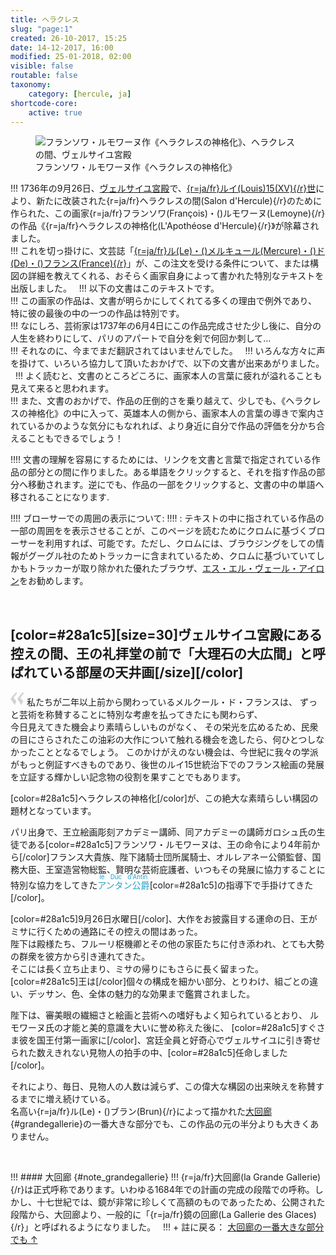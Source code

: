 ```yaml
---
title: ヘラクレス
slug: "page:1"
created: 26-10-2017, 15:25
date: 14-12-2017, 16:00
modified: 25-01-2018, 02:00
visible: false
routable: false
taxonomy:
    category: [hercule, ja]
shortcode-core:
    active: true
---
```

<figure><picture>
<source
media="(min-width: 959px)"
sizes="(max-width: 767px) 98vw, (min-width: 959px) 50vw, 86vw"
srcset="
/user/sites/docs/pages/01.home/02.versailles/01.palais/01.hercule/01.hercule_1/hercule-640.webp 640w,
/user/sites/docs/pages/01.home/02.versailles/01.palais/01.hercule/01.hercule_1/hercule_700x573.webp 700w,
/user/sites/docs/pages/01.home/02.versailles/01.palais/01.hercule/01.hercule_1/hercule-840.webp 840w,
/user/sites/docs/pages/01.home/02.versailles/01.palais/01.hercule/01.hercule_1/hercule-1280.webp 1280w,
/user/sites/docs/pages/01.home/02.versailles/01.palais/01.hercule/01.hercule_1/hercule-1600.webp 1600w,
/user/sites/docs/pages/01.home/02.versailles/01.palais/01.hercule/01.hercule_1/hercule-1920.webp 1920w"
type="image/webp" />
<source
sizes="(max-width: 767px) 98vw, (min-width: 959px) 50vw, 86vw"
srcset="
/user/sites/docs/pages/01.home/02.versailles/01.palais/01.hercule/01.hercule_1/hercule-focus-280.webp 280w,
/user/sites/docs/pages/01.home/02.versailles/01.palais/01.hercule/01.hercule_1/hercule-focus-380.webp 380w,
/user/sites/docs/pages/01.home/02.versailles/01.palais/01.hercule/01.hercule_1/hercule-focus-480.webp 480w,
/user/sites/docs/pages/01.home/02.versailles/01.palais/01.hercule/01.hercule_1/hercule-focus-640.webp 640w,
/user/sites/docs/pages/01.home/02.versailles/01.palais/01.hercule/01.hercule_1/hercule-focus_700x573.webp 700w,
/user/sites/docs/pages/01.home/02.versailles/01.palais/01.hercule/01.hercule_1/hercule-focus-840.webp 840w" type="image/webp" />
<source
media="(min-width: 959px)"
sizes="(max-width: 767px) 98vw, (min-width: 959px) 50vw, 86vw"
srcset="
/user/sites/docs/pages/01.home/02.versailles/01.palais/01.hercule/01.hercule_1/hercule-640.jpg 640w,
/user/sites/docs/pages/01.home/02.versailles/01.palais/01.hercule/01.hercule_1/hercule_700x562.jpg 700w,
/user/sites/docs/pages/01.home/02.versailles/01.palais/01.hercule/01.hercule_1/hercule-840.jpg 840w,
/user/sites/docs/pages/01.home/02.versailles/01.palais/01.hercule/01.hercule_1/hercule-1280.jpg 1280w,
/user/sites/docs/pages/01.home/02.versailles/01.palais/01.hercule/01.hercule_1/hercule-1600.jpg 1600w,
/user/sites/docs/pages/01.home/02.versailles/01.palais/01.hercule/01.hercule_1/hercule-1920.jpg 1920w" />
<img src="/user/sites/docs/pages/01.home/02.versailles/01.palais/01.hercule/01.hercule_1/hercule-focus_700x562.jpg" alt="フランソワ・ルモワーヌ作《ヘラクレスの神格化》、ヘラクレスの間、ヴェルサイユ宮殿" title="フランソワ・ルモワーヌ作《ヘラクレスの神格化》、ヘラクレスの間、ヴェルサイユ宮殿"
sizes="(max-width: 767px) 98vw, (min-width: 959px) 50vw, 86vw"srcset="
/user/sites/docs/pages/01.home/02.versailles/01.palais/01.hercule/01.hercule_1/hercule-focus-280.jpg 280w,
/user/sites/docs/pages/01.home/02.versailles/01.palais/01.hercule/01.hercule_1/hercule-focus-380.jpg 380w,
/user/sites/docs/pages/01.home/02.versailles/01.palais/01.hercule/01.hercule_1/hercule-focus-480.jpg 480w,
/user/sites/docs/pages/01.home/02.versailles/01.palais/01.hercule/01.hercule_1/hercule-focus-640.jpg 640w,
/user/sites/docs/pages/01.home/02.versailles/01.palais/01.hercule/01.hercule_1/hercule-focus_700x562.jpg 700w,
/user/sites/docs/pages/01.home/02.versailles/01.palais/01.hercule/01.hercule_1/hercule-focus-840.jpg 840w" />
</picture><figcaption>フランソワ・ルモワーヌ作《ヘラクレスの神格化》</figcaption></figure>

!!! 1736年の9月26日、[ヴェルサイユ宮殿][4]で、[{r=ja/fr}ルイ(Louis)15(XV){/r}世][1]により、新たに改装された{r=ja/fr}ヘラクレスの間(Salon&#160;d&#39;Hercule){/r}のために作られた、この画家{r=ja/fr}フランソワ(François)・()ルモワーヌ(Lemoyne){/r}の作品《{r=ja/fr}ヘラクレスの神格化(L&#39;Apothéose&#160;d&#39;Hercule){/r}》が除幕されました。  
!!! これを切っ掛けに、文芸誌「[{r=ja/fr}ル(Le)・()メルキュール(Mercure)・()ド(De)・()フランス(France){/r}][2]」が、この注文を受ける条件について、または構図の詳細を教えてくれる、おそらく画家自身によって書かれた特別なテキストを出版しました。  
!!! 以下の文書はこのテキストです。    
!!! この画家の作品は、文書が明らかにしてくれてる多くの理由で例外であり、特に彼の最後の中の一つの作品は特別です。   
!!! なにしろ、芸術家は1737年の6月4日にこの作品完成させた少し後に、自分の人生を終わりにして、パリのアパートで自分を剣で何回か刺して...  
!!! それなのに、今までまだ翻訳されてはいませんでした。  
!!! いろんな方々に声を掛けて、いろいろ協力して頂いたおかげで、以下の文書が出来あがりました。  
!!! よく読むと、文書のところどころに、画家本人の言葉に疲れが溢れることも見えて来ると思われます。  
!!! また、文書のおかげで、作品の圧倒的さを乗り越えて、少しでも、《ヘラクレスの神格化》の中に入って、英雄本人の側から、画家本人の言葉の導きで案内されているかのような気分にもなれれば、より身近に自分で作品の評価を分かち合えることもできるでしょう！

!!!! 文書の理解を容易にするためには、リンクを文書と言葉で指定されている作品の部分との間に作りました。ある単語をクリックすると、それを指す作品の部分へ移動されます。逆にでも、作品の一部をクリックすると、文書の中の単語へ移されることになります.

!!!! ブローサーでの周囲の表示について:
!!!! : テキストの中に指されている作品の一部の周囲をを表示させることが、このページを読むためにクロムに基づくブローサーを利用すれば、可能です。ただし、クロムには、ブラウジングをしての情報がグーグル社のためトラッカーに含まれているため、クロムに基づいていてしかもトラッカーが取り除かれた優れたブラウザ、[エス・エル・ヴェール・アイロン][3]をお勧めします。

<br>

## [color=#28a1c5][size=30]**ヴェルサイユ宮殿にある控えの間、王の礼拝堂の前で「大理石の大広間」と呼ばれている部屋の天井画**[/size][/color]  

<span><svg xmlns="http://www.w3.org/2000/svg" width="22px" height="22px" viewBox="0 0 78 78" fill="lightgrey" opacity="1"><path d="M76.5 9.0009L57.0898 32.605c-.88226 1.10283-.88226 1.54397-.88226 1.76454 0 1.10286 1.76455 3.30857 2.8674 4.632l13.0167 14.99877L61.50123 74.9545 50.4727 59.51456c-2.87047-3.97028-10.80793-15.88413-10.80793-19.19267 0-1.76458.6617-2.4263 6.6171-9.7051C60.8395 12.74754 63.04522 10.98297 70.98575 3.0455L76.5 9.00092zm-38.16172 0L18.9281 32.605c-.88228 1.10283-.88228 1.54397-.88228 1.76454 0 1.10286 1.76457 3.30857 2.86742 4.632L33.92688 54.0003 23.3395 74.9545 12.30793 59.51456C9.44053 55.54428 1.5 43.63043 1.5 40.3219c0-1.76458.6617-2.4263 6.6171-9.7051C22.67475 12.74754 24.88043 10.98297 32.82097 3.0455l5.51732 5.9554z"/></svg></span> 
私たちが二年以上前から関わっているメルクール・ド・フランスは、
ずっと芸術を称賛することに特別な考慮を払ってきたにも関わらず、  
今日見えてきた機会より素晴らしいものがなく、
その栄光を広めるため、民衆の目にさらされたこの油彩の大作について触れる機会を逸したら、何ひとつしなかったこととなるでしょう。
このかけがえのない機会は、今世紀に我々の学派がもっと例証すべきものであり、後世のルイ15世統治下でのフランス絵画の発展を立証する輝かしい記念物の役割を果すことでもあります。

[color=#28a1c5]ヘラクレスの神格化[/color]が、この絶大な素晴らしい構図の題材となっています。

パリ出身で、王立絵画彫刻アカデミー講師、同アカデミーの講師ガロシュ氏の生徒である[color=#28a1c5]フランソワ・ルモワーヌは、王の命令により4年前から[/color]フランス大貴族、陛下諸騎士団所属騎士、オルレアネー公領監督、国務大臣、王室造営物総監、賢明な芸術庇護者、いつもその発展に協力することに特別な協力をしてきた<ruby lang="ja" style="color:#28a1c5;">アンタン公爵<rp>(</rp><rt lang="fr" style="font-size: 70%;color:#28a1c5">le Duc d'Antin</rt><rp>)</rp></ruby>[color=#28a1c5]の指導下で手掛けてきた[/color]。

[color=#28a1c5]9月26日水曜日[/color]、大作をお披露目する運命の日、王がミサに行くための通路にその控えの間はあった。  
陛下は殿様たち、フルーリ枢機卿とその他の家臣たちに付き添われ、とても大勢の群衆を彼方から引き連れてきた。  
そこには長く立ち止まり、ミサの帰りにもさらに長く留まった。  
[color=#28a1c5]王は[/color]個々の構成を細かい部分、とりわけ、組ごとの違い、デッサン、色、全体の魅力的な効果まで鑑賞されました。

陛下は、審美眼の繊細さと絵画と芸術への嗜好もよく知られているとおり、
ルモワーヌ氏の才能と美的意識を大いに誉め称えた後に、
[color=#28a1c5]すぐさま彼を国王付第一画家に[/color]、宮廷全員と好奇心でヴェルサイユに引き寄せられた数えきれない見物人の拍手の中、[color=#28a1c5]任命しました[/color]。

それにより、毎日、見物人の人数は減らず、この偉大な構図の出来映えを称賛するまでに増え続けている。  
名高い{r=ja/fr}ル(Le)・()ブラン(Brun){/r}によって描かれた[大回廊][5]{#grandegallerie}の一番大きな部分でも、この作品の元の半分よりも大きくありません。  

<br>

!!! #### 大回廊 {#note_grandegallerie}
!!! {r=ja/fr}大回廊(la&#160;Grande&#160;Gallerie){/r}は正式呼称であります。いわゆる1684年での計画の完成の段階での呼称。しかし、十七世紀では、鏡が非常に珍しくて高額のものであったため、公開された段階から、大回廊より、一般的に「{r=ja/fr}鏡の回廊(La&#160;Gallerie&#160;des&#160;Glaces){/r}」と呼ばれるようになりました。  
!!! + 註に戻る： [大回廊の一番大きな部分でも ↑][6]  

[1]: https://ja.wikipedia.org/wiki/ルイ15世_(フランス王) "https://ja.wikipedia.org/wiki/ルイ15世 (フランス王)"
[2]: https://ja.wikipedia.org/wiki/メルキュール・ド・フランス "https://ja.wikipedia.org/wiki/メルキュール・ド・フランス"
[3]: https://www.srware.net/en/software_srware_iron_download.php "https://www.srware.net/en/software_srware_iron_download.php"
[4]: https://ja.wikipedia.org/wiki/ヴェルサイユ宮殿 "https://ja.wikipedia.org/wiki/ヴェルサイユ宮殿"
[5]: #note_grandegallerie "大回廊"
[6]: #grandegallerie "大回廊"

